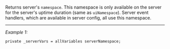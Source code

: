 Returns server's `namespace`.
This namespace is only available on the server for the server's uptime duration (same as `uiNamespace`).
Server event handlers, which are available in server config, all use this namespace.


---
*Example 1:*
```sqf
private _serverVars = allVariables serverNamespace;
```